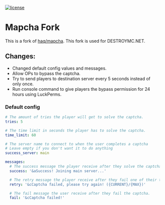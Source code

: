 [![license](https://img.shields.io/github/license/mashape/apistatus.svg) ](LICENSE)

# Mapcha Fork
This is a fork of [haq/mapcha](https://github.com/haq/mapcha). This fork is used for DESTROYMC.NET.

## Changes:
- Changed default config values and messages.
- Allow OPs to bypass the captcha.
- Try to send players to destination server every 5 seconds instead of only once.
- Run console command to give players the bypass permission for 24 hours using LuckPerms.

### Default config
```yaml
# The amount of tries the player will get to solve the captcha.
tries: 5

# The time limit in seconds the player has to solve the captcha.
time_limit: 60

# The server name to connect to when the user completes a captcha
# Leave empty if you don't want it to do anything
success_server: main

messages:
  # The success message the player receive after they solve the captcha.
  success: '&aSuccess! Joining main server...'

  # The retry message the player receive after they fail one of their tries.
  retry: '&cCaptcha failed, please try again! ({CURRENT}/{MAX})'

  # The fail message the user receive after they fail the captcha.
  fail: '&cCaptcha failed!'
```
